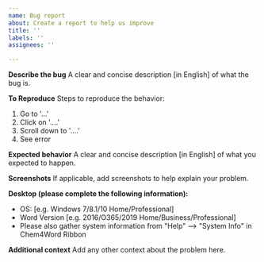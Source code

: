 ```yaml
---
name: Bug report
about: Create a report to help us improve
title: ''
labels: ''
assignees: ''

---
```


**Describe the bug**
A clear and concise description [in English] of what the bug is.

**To Reproduce**
Steps to reproduce the behavior:
1. Go to '...'
2. Click on '....'
3. Scroll down to '....'
4. See error

**Expected behavior**
A clear and concise description [in English] of what you expected to happen.

**Screenshots**
If applicable, add screenshots to help explain your problem.

**Desktop (please complete the following information):**
 - OS: [e.g. Windows 7/8.1/10 Home/Professional]
 - Word Version [e.g. 2016/O365/2019 Home/Business/Professional]
 - Please also gather system information from "Help" --> "System Info" in Chem4Word Ribbon

**Additional context**
Add any other context about the problem here.
